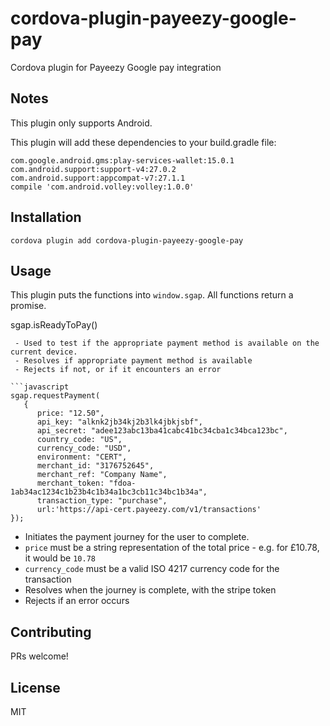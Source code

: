 # cordova-plugin-payeezy-google-pay
Cordova plugin for Payeezy Google pay integration

## Notes

This plugin only supports Android.

This plugin will add these dependencies to your build.gradle file:

```
com.google.android.gms:play-services-wallet:15.0.1
com.android.support:support-v4:27.0.2
com.android.support:appcompat-v7:27.1.1
compile 'com.android.volley:volley:1.0.0'
```

## Installation

```
cordova plugin add cordova-plugin-payeezy-google-pay
```

## Usage

This plugin puts the functions into `window.sgap`.
All functions return a promise.

sgap.isReadyToPay()
```
 - Used to test if the appropriate payment method is available on the current device.
 - Resolves if appropriate payment method is available
 - Rejects if not, or if it encounters an error

```javascript
sgap.requestPayment(
   {
      price: "12.50",
      api_key: "alknk2jb34kj2b3lk4jbkjsbf",
      api_secret: "adee123abc13ba41cabc41bc34cba1c34bca123bc",
      country_code: "US",
      currency_code: "USD",
      environment: "CERT",
      merchant_id: "3176752645",
      merchant_ref: "Company Name",
      merchant_token: "fdoa-1ab34ac1234c1b23b4c1b34a1bc3cb11c34bc1b34a",
      transaction_type: "purchase",
      url:'https://api-cert.payeezy.com/v1/transactions'
});
```
      
  - Initiates the payment journey for the user to complete.
  - `price` must be a string representation of the total price - e.g. for £10.78, it would be `10.78`
  - `currency_code` must be a valid ISO 4217 currency code for the transaction
  - Resolves when the journey is complete, with the stripe token
  - Rejects if an error occurs

## Contributing

PRs welcome!

## License

MIT
